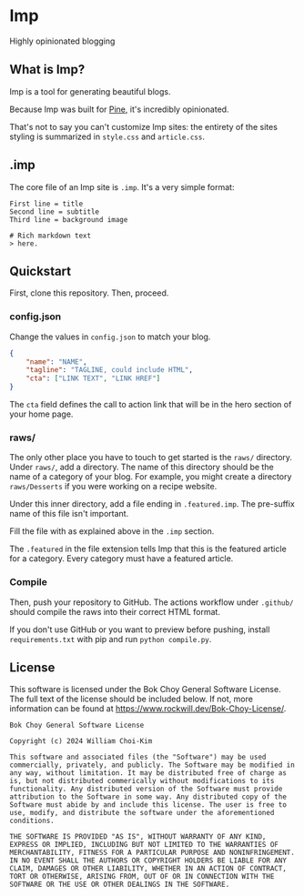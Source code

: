 # Imp
Highly opinionated blogging

## What is Imp?
Imp is a tool for generating beautiful blogs.  

Because Imp was built for [Pine](https://pine.hwalgi.org), it's incredibly opinionated.  

That's not to say you can't customize Imp sites: the entirety of the sites styling is summarized in `style.css` and `article.css`.

## .imp
The core file of an Imp site is `.imp`. It's a very simple format:
```imp
First line = title
Second line = subtitle
Third line = background image

# Rich markdown text
> here.
```

## Quickstart
First, clone this repository. Then, proceed.
### config.json
Change the values in `config.json` to match your blog.
```json
{
    "name": "NAME",
    "tagline": "TAGLINE, could include HTML",
    "cta": ["LINK TEXT", "LINK HREF"]
}
```
The `cta` field defines the call to action link that will be in the hero section of your home page.
### raws/
The only other place you have to touch to get started is the `raws/` directory. Under `raws/`, add a directory. The name of this directory should be the name of a category of your blog. For example, you might create a directory `raws/Desserts` if you were working on a recipe website.

Under this inner directory, add a file ending in `.featured.imp`. The pre-suffix name of this file isn't important.

Fill the file with as explained above in the `.imp` section.

The `.featured` in the file extension tells Imp that this is the featured article for a category. Every category must have a featured article.
### Compile
Then, push your repository to GitHub. The actions workflow under `.github/` should compile the raws into their correct HTML format.  

If you don't use GitHub or you want to preview before pushing, install `requirements.txt` with pip and run `python compile.py`.

## License
This software is licensed under the Bok Choy General Software License. The full text of the license should be included below. If not, more information can be found at https://www.rockwill.dev/Bok-Choy-License/.
```
Bok Choy General Software License

Copyright (c) 2024 William Choi-Kim

This software and associated files (the "Software") may be used commercially, privately, and publicly. The Software may be modified in any way, without limitation. It may be distributed free of charge as is, but not distributed commerically without modifications to its functionality. Any distributed version of the Software must provide attribution to the Software in some way. Any distributed copy of the Software must abide by and include this license. The user is free to use, modify, and distribute the software under the aforementioned conditions.

THE SOFTWARE IS PROVIDED "AS IS", WITHOUT WARRANTY OF ANY KIND, EXPRESS OR IMPLIED, INCLUDING BUT NOT LIMITED TO THE WARRANTIES OF MERCHANTABILITY, FITNESS FOR A PARTICULAR PURPOSE AND NONINFRINGEMENT. IN NO EVENT SHALL THE AUTHORS OR COPYRIGHT HOLDERS BE LIABLE FOR ANY CLAIM, DAMAGES OR OTHER LIABILITY, WHETHER IN AN ACTION OF CONTRACT, TORT OR OTHERWISE, ARISING FROM, OUT OF OR IN CONNECTION WITH THE SOFTWARE OR THE USE OR OTHER DEALINGS IN THE SOFTWARE.
```